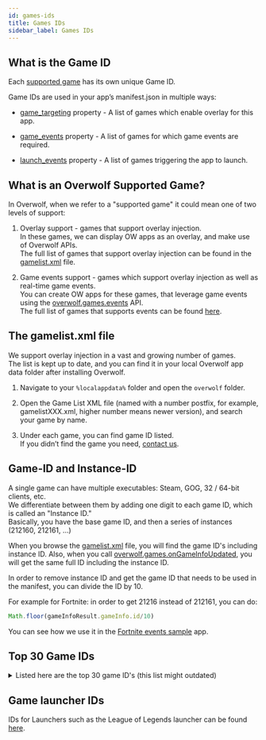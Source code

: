 ```yaml
---
id: games-ids
title: Games IDs
sidebar_label: Games IDs
---
```


## What is the Game ID

Each [supported game](#overwolf-supported-game-definition) has its own unique Game ID.

Game IDs are used in your app’s manifest.json in multiple ways:  

* [game_targeting](manifest-json#game_targeting) property - A list of games which enable overlay for this app.  

* [game_events](manifest-json#game_events) property - A list of games for which game events are required.

* [launch_events](manifest-json#launch_events) property -  A list of games triggering the app to launch.


## What is an Overwolf Supported Game?

In Overwolf, when we refer to a "supported game" it could mean one of two levels of support:

1. Overlay support - games that support overlay injection.  
   In these games, we can display OW apps as an overlay, and make use of Overwolf APIs.  
   The full list of games that support overlay injection can be found in the [gamelist.xml](#the-gamelistxml-file) file.

2. Game events support - games which support overlay injection as well as real-time game events.  
   You can create OW apps for these games, that leverage game events using the [overwolf.games.events](overwolf-games-events) API.   
   The full list of games that supports events can be found [here](../status/all).


## The gamelist.xml file

We support overlay injection in a vast and growing number of games.  
The list is kept up to date, and you can find it in your local Overwolf app data folder after installing Overwolf.

1. Navigate to your `%localappdata%` folder and open the `overwolf` folder.

2. Open the Game List XML file (named with a number postfix, for example, gamelistXXX.xml, higher number means newer version), and search your game by name.

3. Under each game, you can find game ID listed.  
   If you didn’t find the game you need, [contact us](../support/contact-us).

## Game-ID and Instance-ID

A single game can have multiple executables: Steam, GOG, 32 / 64-bit clients, etc.  
We differentiate between them by adding one digit to each game ID, which is called an "Instance ID."  
Basically, you have the base game ID, and then a series of instances (212160, 212161, …) 

When you browse the [gamelist.xml](the-gamelistxml-file) file, you will find the game ID's including instance ID.
Also, when you call [overwolf.games.onGameInfoUpdated](#overwolf-games#ongameinfoupdated), you will get the same full ID including the instance ID.

In order to remove instance ID and get the game ID that needs to be used in the manifest, you can divide the ID by 10.

For example for Fortnite: in order to get 21216 instead of 212161, you can do:

```js
Math.floor(gameInfoResult.gameInfo.id/10)
```

You can see how we use it in the [Fortnite events sample](https://github.com/overwolf/events-sample-apps/blob/master/fortnite-sample-app/main.js#L81) app.

## Top 30 Game IDs

<details>
<summary>Listed here are the top 30 game ID's (this list might outdated)</summary>

| #   | Game Title                                               | Game ID       |
------| ---------------------------------------------------------| --------------|
| 1   | League of Legends                                        |  5426         |
| 2   | Hearthstone: Heroes of Warcraft                          |  9898         |
| 3   | Counter-Strike: Global Offensive                         |  7764         |
| 4   | Minecraft                                                |  8032         |
| 5   | PUBG                                                     |  10906        |
| 6   | Overwatch                                                |  10844        |
| 7   | World of Warcraft                                        |  765          |
| 8   | Grand Theft Auto V                                       |  10760        |
| 9   | Rocket League                                            |  10798        |
| 10  | World Of Tanks                                           |  6365         |
| 11  | Tom Clancy’s Rainbow Six: Siege                          |  10826        |
| 12  | Diablo III                                               |  7152         |
| 13  | Garry’s Mod                                              |  1406         |
| 14  | Heroes of the Storm                                      |  10624        |
| 15  | Dota 2                                                   |  7314         |
| 16  | Blocks That Matter                                       |  12018        |
| 17  | 8BitMMO                                                  |  11018        |
| 18  | Paladins                                                 |  10872        |
| 19  | Grand Theft Auto: San Andreas Multiplayer                |  1340         |
| 20  | Unturned                                                 |  10470        |
| 21  | Apex Legends                                             |  21566        |
| 22  | Euro Truck Simulator 2                                   |  8584         |
| 23  | ARMA 3                                                   |  9208         |
| 24  | PAYDAY 2                                                 |  9694         |
| 25  | Rust                                                     |  10156        |
| 26  | Team Fortress 2                                          |  3026         |
| 27  | ARK: Survival Evolved                                    |  10778        |
| 28  | Battlefield 1                                            |  10876        |
| 29  | Warframe                                                 |  8954         |
| 30  | Fortnite                                                 |  21216        |

</details>

## Game launcher IDs

IDs for Launchers such as the League of Legends launcher can be found [here](launchers-ids).
